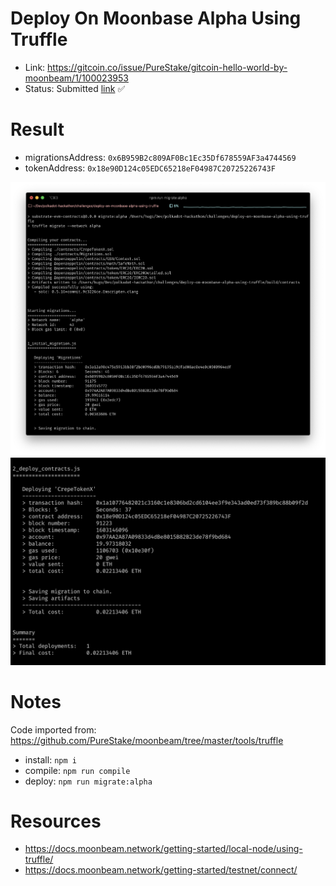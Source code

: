 # Deploy On Moonbase Alpha Using Truffle

- Link: https://gitcoin.co/issue/PureStake/gitcoin-hello-world-by-moonbeam/1/100023953
- Status: Submitted [link](./addresses.txt) ✅

# Result

- migrationsAddress: `0x6B959B2c809AF0Bc1Ec35Df678559AF3a4744569`
- tokenAddress: `0x18e90D124c05EDC65218eF04987C20725226743F`

![migrations](./docs/deployMigrations.png "deploy migrations")
![token](./docs/token.png "deploy token")

# Notes

Code imported from: https://github.com/PureStake/moonbeam/tree/master/tools/truffle

- install: `npm i`
- compile: `npm run compile`
- deploy: `npm run migrate:alpha`

# Resources

- https://docs.moonbeam.network/getting-started/local-node/using-truffle/
- https://docs.moonbeam.network/getting-started/testnet/connect/
